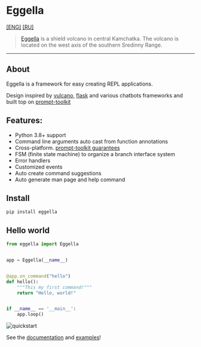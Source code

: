 # Eggella
[[ENG]](README.md) [[RU]](README_RU.md)
> [Eggella](https://en.wikipedia.org/wiki/Eggella) is a shield volcano in central Kamchatka. 
> The volcano is located on the west axis of the southern Sredinny Range.

----
## About

Eggella is a framework for easy creating REPL applications. 

Design inspired by [vulcano](https://github.com/dgarana/vulcano), [flask](https://github.com/pallets/flask) 
and various chatbots frameworks and built top on [prompt-toolkit](https://github.com/prompt-toolkit/python-prompt-toolkit)

## Features:

- Python 3.8+ support
- Command line arguments auto cast from function annotations
- Cross-platform. [prompt-toolkit guarantees](https://github.com/prompt-toolkit/python-prompt-toolkit#prompt_toolkit-features)
- FSM (finite state machine) to organize a branch interface system
- Error handlers
- Customized events
- Auto create command suggestions
- Auto generate man page and help command
## Install

```shell
pip install eggella
```

## Hello world
```python
from eggella import Eggella


app = Eggella(__name__)


@app.on_command("hello")
def hello():
    """This my first command!"""
    return "Hello, world!"


if __name__ == '__main__':
    app.loop()
```

![quickstart](docs/gifs/quickstart.gif)

See the [documentation](https://eggella.readthedocs.io/en/latest/) and [examples](examples)!